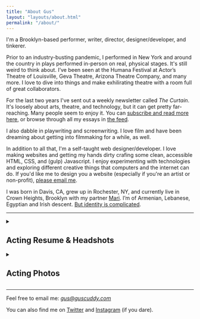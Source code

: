 ```yaml
---
title: "About Gus"
layout: "layouts/about.html"
permalink: "/about/"
---
```


I'm a Brooklyn-based performer, writer, director, designer/developer, and tinkerer.

Prior to an industry-busting pandemic, I performed in New York and around the country in plays performed in-person on real, physical stages. It's still weird to think about. I’ve been seen at the Humana Festival at Actor’s Theatre of Louisville, Geva Theatre, Arizona Theatre Company, and many more. I love to dive into things and make exhilirating theatre with a room full of great collaborators.

For the last two years I've sent out a weekly newsletter called _The Curtain_. It's loosely about arts, theatre, and technology, but it can get pretty far-reaching. Many people seem to enjoy it. You can [subscribe and read more here](/newsletter), or browse through all my essays in [the feed](/feed).

I also dabble in playwriting and screenwriting. I love film and have been dreaming about getting into filmmaking for a while, as well.

In addition to all that, I'm a self-taught web designer/developer. I love making websites and getting my hands dirty crafing some clean, accessible HTML, CSS, and (gulp) Javascript. I enjoy experimenting with technologies and exploring different creative things that computers and the internet can do. If you'd like me to design you a website (especially if you're an artist or non-profit), <a href="mailto:gus@guscuddy.com?subject=Web Design">please email me</a>.

I was born in Davis, CA, grew up in Rochester, NY, and currently live in Crown Heights, Brooklyn with my partner [Mari](https://marivialgolden.com). I’m of Armenian, Lebanese, Egyptian and Irish descent. [But identity is complicated](/2dracism).

---

<details id="acting" class="flow"><summary><h2>Acting Resume & Headshots</h2></summary>

<section class="auto-grid">

<img src="/images/cuddy-headshot.jpg" alt="Headshot of Gus Cuddy">

<img src="/images/cuddy-resume.jpg" alt="Resume of Gus Cuddy">

</section>

<section class="auto-grid"></section>

<h2>Productions I've Been In</h2>
{% set currentYear = "" %}

{% for show in collections.shows %}

{% set year = show.date.getFullYear() %}

{% if currentYear != year %}
<h3>{{ year }}</h3>
{%endif%}

<li>{{ show.data.title }}</li>

{% endfor %}

</details>

<details class="flow"><summary><h2>Acting Photos</h2>

</summary>
{% include "partials/acting-shows.html" %}
</details>

---

Feel free to email me: *gus@guscuddy.com*

You can also find me on [Twitter](https://twitter.com/guscuddy) and [Instagram](https://instagram.com/guscuddy) (if you dare).
